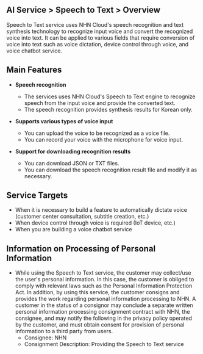 ## AI Service > Speech to Text > Overview

Speech to Text service uses NHN Cloud's speech recognition and text synthesis technology to recognize input voice and convert the recognized voice into text. It can be applied to various fields that require conversion of voice into text such as voice dictation, device control through voice, and voice chatbot service.

## Main Features

* **Speech recognition**
    * The services uses NHN Cloud's Speech to Text engine to recognize speech from the input voice and provide the converted text.
    * The speech recognition provides synthesis results for Korean only.

* **Supports various types of voice input**
    * You can upload the voice to be recognized as a voice file.
    * You can record your voice with the microphone for voice input.
    
* **Support for downloading recognition results**
    * You can download JSON or TXT files.
    * You can download the speech recognition result file and modify it as necessary.
    
## Service Targets
* When it is necessary to build a feature to automatically dictate voice (customer center consultation, subtitle creation, etc.)
* When device control through voice is required (IoT device, etc.)
* When you are building a voice chatbot service

## Information on Processing of Personal Information
* While using the Speech to Text service, the customer may collect/use the user's personal information. In this case, the customer is obliged to comply with relevant laws such as the Personal Information Protection Act. In addition, by using this service, the customer consigns and provides the work regarding personal information processing to NHN. A customer in the status of a consignor may conclude a separate written personal information processing consignment contract with NHN, the consignee, and may notify the following in the privacy policy operated by the customer, and must obtain consent for provision of personal information to a third party from users.
    - Consignee: NHN
    - Consignment Description: Providing the Speech to Text service
